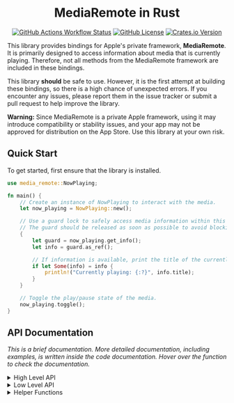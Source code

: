 <div align="center">

# MediaRemote in Rust

[![GitHub Actions Workflow Status](https://img.shields.io/github/actions/workflow/status/nohackjustnoobb/media-remote/main.yml?style=for-the-badge&label=test)](https://github.com/nohackjustnoobb/media-remote/actions/workflows/main.yml)
[![GitHub License](https://img.shields.io/github/license/nohackjustnoobb/media-remote?style=for-the-badge)](https://github.com/nohackjustnoobb/media-remote/blob/master/LICENSE)
[![Crates.io Version](https://img.shields.io/crates/v/media-remote?style=for-the-badge)](https://crates.io/crates/media-remote)

</div>

This library provides bindings for Apple's private framework, **MediaRemote**. It is primarily designed to access information about media that is currently playing. Therefore, not all methods from the MediaRemote framework are included in these bindings.

This library **should** be safe to use. However, it is the first attempt at building these bindings, so there is a high chance of unexpected errors. If you encounter any issues, please report them in the issue tracker or submit a pull request to help improve the library.

**Warning:** Since MediaRemote is a private Apple framework, using it may introduce compatibility or stability issues, and your app may not be approved for distribution on the App Store. Use this library at your own risk.

## Quick Start

To get started, first ensure that the library is installed.

```rust
use media_remote::NowPlaying;

fn main() {
    // Create an instance of NowPlaying to interact with the media.
    let now_playing = NowPlaying::new();

    // Use a guard lock to safely access media information within this block.
    // The guard should be released as soon as possible to avoid blocking.
    {
        let guard = now_playing.get_info();
        let info = guard.as_ref();

        // If information is available, print the title of the currently playing media.
        if let Some(info) = info {
            println!("Currently playing: {:?}", info.title);
        }
    }

    // Toggle the play/pause state of the media.
    now_playing.toggle();
}
```

## API Documentation

_This is a brief documentation. More detailed documentation, including examples, is written inside the code documentation. Hover over the function to check the documentation._

<details>
  <summary>High Level API</summary>

### `NowPlaying::new() -> NowPlaying`

Creates a new instance of `NowPlaying` and registers for playback notifications.

- **Returns**:

  - `NowPlaying`: A new instance of the `NowPlaying` struct.

### `NowPlaying::get_info(&self) -> RwLockReadGuard<'_, Option<NowPlayingInfo>>`

Retrieves the latest now playing information.

- **Returns**:

  - `RwLockReadGuard<'_, Option<NowPlayingInfo>>`: A guard to the now playing metadata.

- **Note**:

  - The lock should be released as soon as possible to minimize blocking time.

### `NowPlaying::subscribe<F: Fn(RwLockReadGuard<'_, Option<NowPlayingInfo>>) + Send + Sync + 'static>(&self, listener: F) -> ListenerToken`

Subscribes a listener to receive updates when the "Now Playing" information changes.

- **Arguments**:

  - `listener`: A function or closure that accepts a `RwLockReadGuard<'_, Option<NowPlayingInfo>>`.

- **Returns**:

  - `ListenerToken`: A token representing the listener, which can later be used to unsubscribe.

### `NowPlaying::unsubscribe(&self, token: ListenerToken)`

Unsubscribes a previously registered listener using the provided `ListenerToken`.

- **Arguments**:

  - `token`: The `ListenerToken` returned when the listener was subscribed.

### `NowPlayingInfo`

```rust
pub struct NowPlayingInfo {
    pub is_playing: Option<bool>,
    pub title: Option<String>,
    pub artist: Option<String>,
    pub album: Option<String>,
    pub album_cover: Option<DynamicImage>,
    pub elapsed_time: Option<f64>,
    pub duration: Option<f64>,
    pub info_update_time: Option<SystemTime>,
    pub bundle_id: Option<String>,
    pub bundle_name: Option<String>,
    pub bundle_icon: Option<DynamicImage>,
}
```

### Media Control Functions

These functions allow you to control the currently playing media.

- `NowPlaying::toggle(&self) -> bool`

  Toggles between play and pause states.

- `NowPlaying::play(&self) -> bool`

  Starts playing the media.

- `NowPlaying::pause(&self) -> bool`

  Pauses the media.

- `NowPlaying::next(&self) -> bool`

  Skips to the next track.

- `NowPlaying::previous(&self) -> bool`

  Goes back to the previous track.
  </details>

<details>
  <summary>Low Level API</summary>

### `get_now_playing_application_is_playing() -> Option<bool>`

Checks whether the currently playing media application is actively playing.

- **Returns**:

  - `Some(true)`: If a media application is playing.
  - `Some(false)`: If no media is currently playing.
  - `None`: If the function times out (e.g., due to an API failure or missing response).

### `get_now_playing_client() -> Option<Id>`

Retrieves the current "now playing" client ID (which is a reference).

- **Returns**:

  - `Some(Id)`: If a valid client ID is found.
  - `None`: If no client ID is found or the request times out.

- **Note**:

  - This function should not be used as the returned ID is short-lived and may cause undefined behavior when used outside of the block.

### `get_now_playing_application_pid() -> Option<i32>`

Retrieves the current "now playing" application PID.

- **Returns**:

  - `Some(PID)`: If a valid application PID is found.
  - `None`: If no application PID is found or the request times out.

### `get_now_playing_info() -> Option<HashMap<String, InfoTypes>>`

Retrieves the currently playing media information as a `HashMap<String, InfoTypes>`. The function interacts with Apple's CoreFoundation API to extract metadata related to the currently playing media.

- **Returns**:

  - `Some(HashMap<String, InfoTypes>)`: If metadata is successfully retrieved.
  - `None`: If no metadata is available or retrieval fails.

### `get_now_playing_client_parent_app_bundle_identifier() -> Option<String>`

Retrieves the bundle identifier of the parent app for the current "now playing" client.

- **Returns**:

  - `Some(String)`: The bundle identifier of the parent app if successfully retrieved.
  - `None`: If the client ID is invalid, the bundle identifier is null, or retrieval fails.

### `get_now_playing_client_bundle_identifier() -> Option<String>`

Retrieves the bundle identifier of the current "now playing" client.

- **Returns**:

  - `Some(String)`: The bundle identifier of the client app if successfully retrieved.
  - `None`: If the client ID is invalid, the bundle identifier is null, or retrieval fails.

### `send_command(command: Command) -> bool`

Sends a media command to the currently active media client.

- **Arguments**:

  - `command`: The Command to be sent, representing an action like play, pause, skip, etc.

- **Returns**:

  - `true`: If the command was successfully sent and processed.
  - `false`: If the operation failed or the command was not recognized.

- **Notes**:
  - The `useInfo` argument is not supported by this function and is not used in the current implementation.
  - If no media is currently playing, this function may open iTunes (or the default media player) to handle the command.

### `set_playback_speed(speed: i32)`

Sets the playback speed of the currently active media client.

- **Arguments**:

  - `speed`: The playback speed multiplier.

- **Note**:

  - Playback speed changes typically do not work most of the time. Depending on the media client or content, setting the playback speed may not have the desired effect.

### `set_elapsed_time(elapsed_time: f64)`

Sets the elapsed time of the currently playing media.

- **Arguments**:

  - `elapsed_time`: The elapsed time in seconds to set the current position of the media.

- **Note**:

  - Setting the elapsed time can often cause the media to pause. Be cautious when using this function, as the playback might be interrupted and require manual resumption.

### `register_for_now_playing_notifications()`

Registers the caller for "Now Playing" notifications.

- **Note**:
  - Must be called before adding observers to ensure notifications are received.

### `unregister_for_now_playing_notifications()`

Unregisters the caller for "Now Playing" notifications.

- **Note**:

  - Should be called when notifications are no longer needed to free resources.

  </details>

  <details>
  <summary>Helper Functions</summary>

### `add_observer(notification: Notification, closure: F) -> Observer`

Adds an observer for a specific media notification.

- **Arguments**:

  - `notification`: The Notification type representing the event to observe.
  - `closure`: A closure to execute when the notification is received.

- **Returns**:

  - An Observer handle that can be used to remove the observer later.

- **Note**:
  - `register_for_now_playing_notifications()` **must** be called before using this function, or notifications may not be received.

### `remove_observer(observer: Observer)`

Removes a previously added observer.

- **Arguments**:

  - `observer`: The Observer handle returned from add_observer().

### `get_bundle_info(id: &str) -> Option<BundleInfo>`

Retrieves information about an application based on its bundle identifier, including the application's name and icon.

- **Arguments**:

  - `id`: A string slice representing the bundle identifier of the application.

- **Returns**:

  - `Some(BundleInfo)`: If the application is found, containing the application's name and icon.
  - `None`: If the application cannot be found, or if there is an error retrieving the information.

</details>
